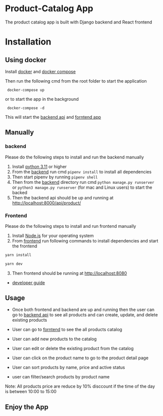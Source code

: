 # Product-Catalog App

The product catalog app is built with Django backend and React frontend

# Installation

## Using docker

Install [docker](https://docs.docker.com) and [docker compose](https://docs.docker.com/compose)

Then run the following cmd from the root folder to start the application

     docker-compose up

or to start the app in the background

     docker-compose -d

This will start the [backend api](http://localhost:8000/api/product/) and
[forntend app](http://localhost:8080)

## Manually

### backend

Please do the following steps to install and run the backend manually

1. Install [python 3.11](https://www.python.org/downloads) or higher
2. From the [backend](/backend/) run cmd `pipenv install` to install all dependencies
3. Then start pipenv by running `pipenv shell`
4. Then from the [backend](/backend/) directory run cmd `python manage.py runserver` or `python3 manage.py runserver` (for mac and Linux users) to start the backed
5. Then the backend api should be up and running at [http://localhost:8000/api/product/](http://localhost:8000/api/product/)

### Frontend

Please do the following steps to install and run frontend manually

1. Install [Node.js](https://nodejs.org/en/download/) for your operating system
2. From [frontend](/frontend/) run following commands to install dependencies and start the frontend

```bash
yarn install
```

```bash
yarn dev
```

3. Then frontend should be running at [http://localhost:8080](http://localhost:8080)

- [developer guide](/frontend/README.md)

## Usage

- Once both frontend and backend are up and running then the user can go to
  [backend api](http://localhost:8000/api/product/) to see all products and can create, update, and delete existing products

- User can go to [forntend](http://localhost:8080) to see the all products catalog

- User can add new products to the catalog

- User can edit or delete the existing product from the catalog

- User can click on the product name to go to the product detail page

- User can sort products by name, price and active status

- user can filter/search products by product name

Note: All products price are reduce by 10% disccount if the time of the day is between 10:00 to 15:00

## Enjoy the App